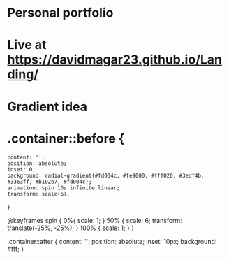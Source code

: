 # Personal portfolio 
# Live at https://davidmagar23.github.io/Landing/


# Gradient idea
# .container::before {
    content: '';
    position: absolute;
    inset: 0;
    background: radial-gradient(#fd004c, #fe9000, #fff020, #3edf4b, #3363ff, #b102b7, #fd004c);
    animation: spin 16s infinite linear;
    transform: scale(6),
} 

@keyframes spin {
    0%{
        scale: 1;
    }
    50% {
        scale: 6;
        transform: translate(-25%, -25%);
    }
    100% {
        scale: 1;
    }
}

.container::after {
    content: '';
    position: absolute;
    inset: 10px;
    background: #fff;
}  